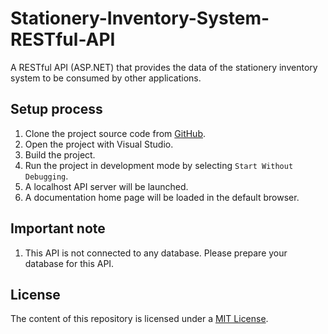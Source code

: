 # Stationery-Inventory-System-RESTful-API

A RESTful API (ASP.NET) that provides the data of the stationery inventory system to be consumed by other applications.

## Setup process

1. Clone the project source code from [GitHub](https://github.com/kylerlee/Stationery-Inventory-System-RESTful-API.git).
2. Open the project with Visual Studio.
3. Build the project.
4. Run the project in development mode by selecting `Start Without Debugging`.
5. A localhost API server will be launched.
6. A documentation home page will be loaded in the default browser.

## **Important note**

1. This API is not connected to any database. Please prepare your database for this API.

## License

The content of this repository is licensed under a [MIT License](https://github.com/kylerlee/Stationery-Inventory-System-RESTful-API/blob/master/LICENSE).

